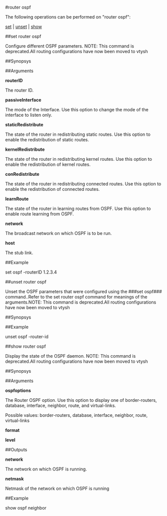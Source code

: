 #router ospf

The following operations can be performed on "router ospf":


[set](#set-router-ospf) | [unset](#unset-router-ospf) | [show](#show-router-ospf)

##set router ospf

Configure different OSPF parameters. NOTE: This command is deprecated.All routing configurations have now been moved to vtysh


##Synopsys




##Arguments

<b>routerID</b>
The router ID.

<b>passiveInterface</b>
The mode of the Interface. Use this option to change the mode of the interface to listen only.

<b>staticRedistribute</b>
The state of the router in redistributing static routes. Use this option to enable the redistribution of static routes.

<b>kernelRedistribute</b>
The state of the router in redistributing kernel routes. Use this option to enable the redistribution of kernel routes.

<b>conRedistribute</b>
The state of the router in redistributing connected routes. Use this option to enable the redistribution of connected routes.

<b>learnRoute</b>
The state of the router in learning routes from OSPF. Use this option to enable route learning from OSPF.

<b>network</b>
The broadcast network on which OSPF is to be run.

<b>host</b>
The stub link.



##Example

set ospf -routerID 1.2.3.4

##unset router ospf

Unset the OSPF parameters that were configured using the ###set ospf### command..Refer to the set router ospf command for meanings of the arguments.NOTE: This command is deprecated.All routing configurations have now been moved to vtysh


##Synopsys




##Example

unset ospf -router-id

##show router ospf

Display the state of the OSPF daemon. NOTE: This command is deprecated.All routing configurations have now been moved to vtysh


##Synopsys




##Arguments

<b>ospfoptions</b>
The Router OSPF option. Use this option to display one of border-routers, database, interface, neighbor, route, and virtual-links.
Possible values: border-routers, database, interface, neighbor, route, virtual-links

<b>format</b>

<b>level</b>



##Outputs

<b>network</b>
The network on which OSPF is running.

<b>netmask</b>
Netmask of the network on which OSPF is running



##Example

show ospf neighbor

